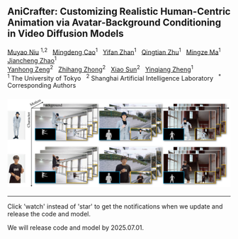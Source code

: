 

  <h2>AniCrafter: Customizing Realistic Human-Centric Animation via Avatar-Background Conditioning in Video Diffusion Models </h2>
<div>
    <a href='https://myniuuu.github.io/' target='_blank'>Muyao Niu</a> <sup>1,2</sup> &nbsp;
    <a href='' target='_blank'>Mingdeng Cao</a><sup>1</sup> &nbsp;
    <a href='' target='_blank'>Yifan Zhan</a><sup>1</sup> &nbsp;
    <a href='' target='_blank'>Qingtian Zhu</a><sup>1</sup> &nbsp; 
    <a href='' target='_blank'>Mingze Ma</a><sup>1</sup> &nbsp;
    <a href='' target='_blank'>Jiancheng Zhao</a><sup>1</sup> &nbsp; 
<div>
<div>
    <a href='' target='_blank'>Yanhong Zeng</a><sup>2</sup> &nbsp; 
    <a href='' target='_blank'>Zhihang Zhong</a><sup>2</sup> &nbsp; 
    <a href='' target='_blank'>Xiao Sun</a><sup>2</sup> &nbsp; 
    <a href='' target='_blank'>Yinqiang Zheng</a><sup>1</sup> &nbsp; 
</div>
<div>
    <sup>1</sup> The University of Tokyo &nbsp; <sup>2</sup> Shanghai Artificial Intelligence Laboratory &nbsp; <sup>*</sup> Corresponding Authors &nbsp; 
</div>



<div align="center">
  <h3>
    <img src="assets/teaser_small.jpg"/>
  </h3>
</div>



----


Click 'watch' instead of 'star' to get the notifications when we update and release the code and model.

We will release code and model by 2025.07.01.